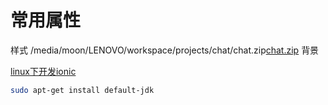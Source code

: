 # 常用属性

样式
/media/moon/LENOVO/workspace/projects/chat/chat.zip[chat.zip](http://leanote.com/api/file/getAttach?fileId=58f6d0ddab64414e1d00607a)
背景



[linux下开发ionic](http://www.linuxdiyf.com/linux/14642.html)

```bash
sudo apt-get install default-jdk

```
 

 